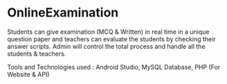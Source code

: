 # OnlineExamination

Students can give examination (MCQ & Written) in real time in a unique question paper and teachers can evaluate the students by checking their answer scripts. Admin will control the total process and handle all the students & teachers.

Tools and Technologies used : Android Studio, MySQL Database, PHP (For Website & API) 
